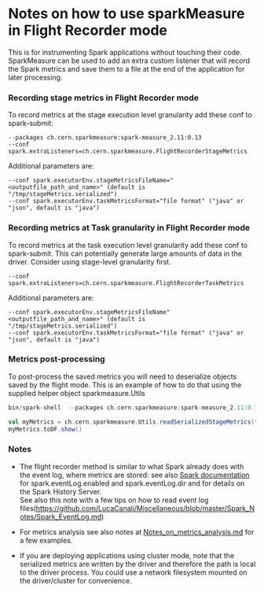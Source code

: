 # Notes on how to use sparkMeasure in Flight Recorder mode

This is for instrumenting Spark applications without touching their code. 
SparkMeasure can be used to add an extra custom listener that will 
record the Spark metrics and save them to a file at the end of the application for later processing.


### Recording stage metrics in Flight Recorder mode
To record metrics at the stage execution level granularity add these conf to spark-submit: 
   ```
   --packages ch.cern.sparkmeasure:spark-measure_2.11:0.13
   --conf spark.extraListeners=ch.cern.sparkmeasure.FlightRecorderStageMetrics
   ```
Additional parameters are:
   ```
   --conf spark.executorEnv.stageMetricsFileName="<outputfile_path_and_name>" (default is "/tmp/stageMetrics.serialized")
   --conf spark.executorEnv.taskMetricsFormat="file format" ("java" or "json", default is "java")
   ```

### Recording metrics at Task granularity in Flight Recorder mode
To record metrics at the task execution level granularity add these conf to spark-submit.
This can potentially generate large amounts of data in the driver. 
Consider using stage-level granularity first.

   ```
   --conf spark.extraListeners=ch.cern.sparkmeasure.FlightRecorderTaskMetrics
   ```
Additional parameters are:
   ```
   --conf spark.executorEnv.stageMetricsFileName"<outputfile_path_and_name>" (default is "/tmp/stageMetrics.serialized")
   --conf spark.executorEnv.taskMetricsFormat="file format" ("java" or "json", default is "java")
   ```

### Metrics post-processing

To post-process the saved metrics you will need to deserialize objects saved by the flight mode. 
This is an example of how to do that using the supplied helper object sparkmeasure.Utils

```scala
bin/spark-shell  --packages ch.cern.sparkmeasure:spark-measure_2.11:0.13

val myMetrics = ch.cern.sparkmeasure.Utils.readSerializedStageMetrics("/tmp/stageMetrics.serialized")
myMetrics.toDF.show()
```

### Notes

- The flight recorder method is similar to what Spark already does with the event log, where metrics are
stored: see also [Spark documentation](https://spark.apache.org/docs/latest/monitoring.html) for spark.eventLog.enabled and spark.eventLog.dir and for details on 
the Spark History Server.  
See also this note with a few tips on how to read event log files(https://github.com/LucaCanali/Miscellaneous/blob/master/Spark_Notes/Spark_EventLog.md)  

- For metrics analysis see also notes at  [Notes_on_metrics_analysis.md](Notes_on_metrics_analysis.md) for a few examples.

- If you are deploying applications using cluster mode, note that the serialized metrics
 are written by the driver and therefore the path is local to the driver process.
 You could use a network filesystem mounted on the driver/cluster for convenience. 
